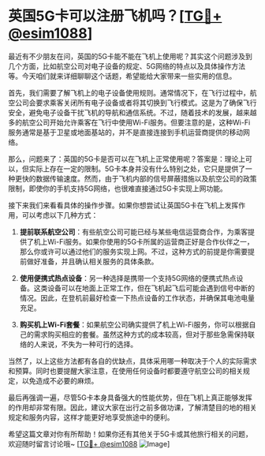 # 英国5G卡可以注册飞机吗？[[TG💪+ @esim1088](https://t.me/s/esim1088)]

最近有不少朋友在问，英国的5G卡能不能在飞机上使用呢？其实这个问题涉及到几个方面，比如航空公司对电子设备的规定、5G网络的特点以及具体操作方法等。今天咱们就来详细聊聊这个话题，希望能给大家带来一些实用的信息。

首先，我们需要了解飞机上的电子设备使用规则。通常情况下，在飞行过程中，航空公司会要求乘客关闭所有电子设备或者将其切换到飞行模式。这是为了确保飞行安全，避免电子设备干扰飞机的导航和通信系统。不过，随着技术的发展，越来越多的航空公司开始允许乘客在飞行中使用Wi-Fi服务。但要注意的是，这种Wi-Fi服务通常是基于卫星或地面基站的，并不是直接连接到手机运营商提供的移动网络。

那么，问题来了：英国的5G卡是否可以在飞机上正常使用呢？答案是：理论上可以，但实际上存在一定的限制。5G卡本身并没有什么特别之处，它只是提供了一种更快的数据传输速度。然而，由于飞机内部的信号屏蔽措施以及航空公司的政策限制，即使你的手机支持5G网络，也很难直接通过5G卡实现上网功能。

接下来我们来看看具体的操作步骤。如果你想尝试让英国5G卡在飞机上发挥作用，可以考虑以下几种方式：

1. **提前联系航空公司**：有些航空公司可能已经与某些电信运营商合作，为乘客提供了机上Wi-Fi服务。如果你使用的5G卡所属的运营商正好是合作伙伴之一，那么你或许可以通过他们的服务实现上网。不过，这种方式的前提是你需要提前做好准备，并且确认相关服务的具体条款。

2. **使用便携式热点设备**：另一种选择是携带一个支持5G网络的便携式热点设备。这类设备可以在地面上正常工作，但在飞机起飞后可能会遇到信号中断的情况。因此，在登机前最好检查一下热点设备的工作状态，并确保其电池电量充足。

3. **购买机上Wi-Fi套餐**：如果航空公司确实提供了机上Wi-Fi服务，你可以根据自己的需求购买相应的套餐。虽然这种方式的成本较高，但对于那些急需保持联络的人来说，不失为一种可行的选择。

当然了，以上这些方法都有各自的优缺点，具体采用哪一种取决于个人的实际需求和预算。同时也要提醒大家注意，在使用任何设备时都要遵守航空公司的相关规定，以免造成不必要的麻烦。

最后再强调一遍，尽管5G卡本身具备强大的性能优势，但在飞机上真正能够发挥的作用却非常有限。因此，建议大家在出行之前多做功课，了解清楚目的地的相关规定和服务内容，这样才能更好地享受旅途中的便利。

希望这篇文章对你有所帮助！如果你还有其他关于5G卡或其他旅行相关的问题，欢迎随时留言讨论哦~ [[TG💪+ @esim1088](https://t.me/s/esim1088) ![Image](https://i.postimg.cc/4NQfJmqS/Snipaste-2025-05-13-00-14-12.png)]